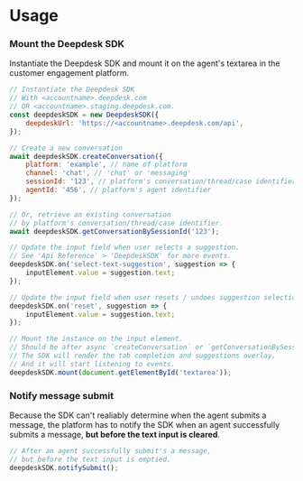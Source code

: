 # Usage

### Mount the Deepdesk SDK

Instantiate the Deepdesk SDK and mount it on the agent's textarea in the customer engagement platform.

```jsx
// Instantiate the Deepdesk SDK
// With <accountname>.deepdesk.com
// OR <accountname>.staging.deepdesk.com.
const deepdeskSDK = new DeepdeskSDK({
    deepdeskUrl: 'https://<accountname>.deepdesk.com/api',
});

// Create a new conversation
await deepdeskSDK.createConversation({
    platform: 'example', // name of platform
    channel: 'chat', // 'chat' or 'messaging'
    sessionId: '123', // platform's conversation/thread/case identifier
    agentId: '456', // platform's agent identifier
});

// Or, retrieve an existing conversation
// by platform's conversation/thread/case identifier.
await deepdeskSDK.getConversationBySessionId('123');

// Update the input field when user selects a suggestion.
// See 'Api Reference' > 'DeepdeskSDK' for more events.
deepdeskSDK.on('select-text-suggestion', suggestion => {
    inputElement.value = suggestion.text;
});

// Update the input field when user resets / undoes suggestion selection.
deepdeskSDK.on('reset', suggestion => {
    inputElement.value = suggestion.text;
});

// Mount the instance on the input element.
// Should be after async `createConversation` or `getConversationBySessionId`
// The SDK will render the tab completion and suggestions overlay.
// And it will start listening to events.
deepdeskSDK.mount(document.getElementById('textarea'));
```

### Notify message submit

Because the SDK can't realiably determine when the agent submits a message, the platform has to notify the SDK when an agent successfully submits a message, **but before the text input is cleared**.

```jsx
// After an agent successfully submit's a message,
// but before the text input is emptied.
deepdeskSDK.notifySubmit();
```
